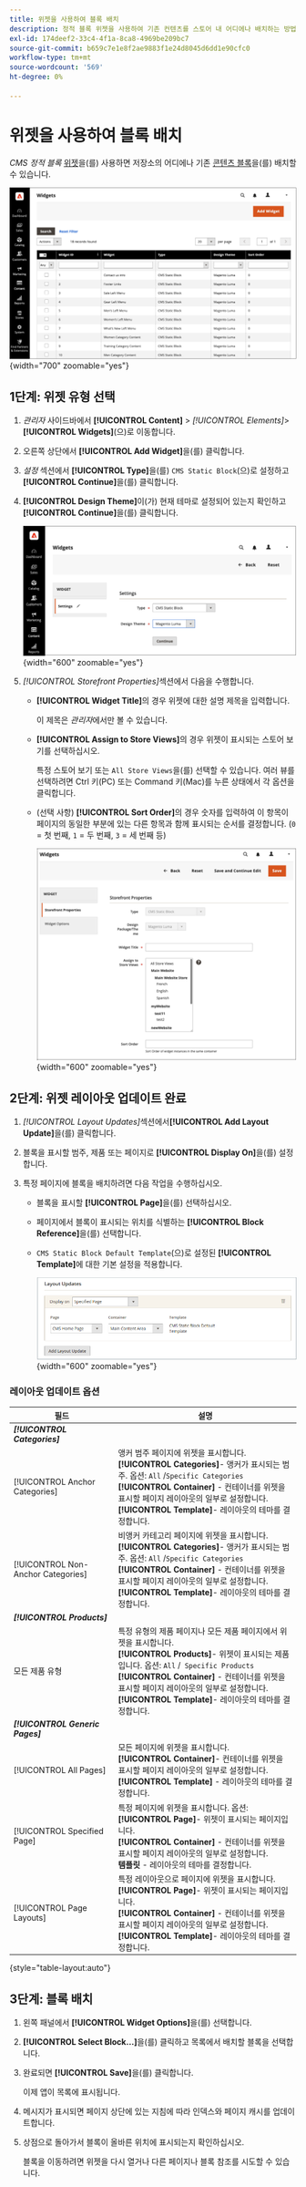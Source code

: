 ```yaml
---
title: 위젯을 사용하여 블록 배치
description: 정적 블록 위젯을 사용하여 기존 컨텐츠를 스토어 내 어디에나 배치하는 방법에 대해 알아봅니다.
exl-id: 174deef2-33c4-4f1a-8ca8-4969be209bc7
source-git-commit: b659c7e1e8f2ae9883f1e24d8045d6dd1e90cfc0
workflow-type: tm+mt
source-wordcount: '569'
ht-degree: 0%

---
```


# 위젯을 사용하여 블록 배치

_CMS 정적 블록_ [위젯](widgets.md)을(를) 사용하면 저장소의 어디에나 기존 [콘텐츠 블록](blocks.md)을(를) 배치할 수 있습니다.

![위젯](./assets/widgets.png){width="700" zoomable="yes"}

## 1단계: 위젯 유형 선택

1. _관리자_ 사이드바에서 **[!UICONTROL Content]** > _[!UICONTROL Elements]_>**[!UICONTROL Widgets]**(으)로 이동합니다.

1. 오른쪽 상단에서 **[!UICONTROL Add Widget]**&#x200B;을(를) 클릭합니다.

1. _설정_ 섹션에서 **[!UICONTROL Type]**&#x200B;을(를) `CMS Static Block`(으)로 설정하고 **[!UICONTROL Continue]**&#x200B;을(를) 클릭합니다.

1. **[!UICONTROL Design Theme]**&#x200B;이(가) 현재 테마로 설정되어 있는지 확인하고 **[!UICONTROL Continue]**&#x200B;을(를) 클릭합니다.

   ![위젯 설정](./assets/widget-settings.png){width="600" zoomable="yes"}

1. _[!UICONTROL Storefront Properties]_&#x200B;섹션에서 다음을 수행합니다.

   - **[!UICONTROL Widget Title]**&#x200B;의 경우 위젯에 대한 설명 제목을 입력합니다.

     이 제목은 _관리자_&#x200B;에서만 볼 수 있습니다.

   - **[!UICONTROL Assign to Store Views]**&#x200B;의 경우 위젯이 표시되는 스토어 보기를 선택하십시오.

     특정 스토어 보기 또는 `All Store Views`을(를) 선택할 수 있습니다. 여러 뷰를 선택하려면 Ctrl 키(PC) 또는 Command 키(Mac)를 누른 상태에서 각 옵션을 클릭합니다.

   - (선택 사항) **[!UICONTROL Sort Order]**&#x200B;의 경우 숫자를 입력하여 이 항목이 페이지의 동일한 부분에 있는 다른 항목과 함께 표시되는 순서를 결정합니다. (`0` = 첫 번째, `1` = 두 번째, `3` = 세 번째 등)

     ![Storefront 속성](./assets/widget-storefront-properties.png){width="600" zoomable="yes"}

## 2단계: 위젯 레이아웃 업데이트 완료

1. _[!UICONTROL Layout Updates]_&#x200B;섹션에서&#x200B;**[!UICONTROL Add Layout Update]**&#x200B;을(를) 클릭합니다.

1. 블록을 표시할 범주, 제품 또는 페이지로 **[!UICONTROL Display On]**&#x200B;을(를) 설정합니다.

1. 특정 페이지에 블록을 배치하려면 다음 작업을 수행하십시오.

   - 블록을 표시할 **[!UICONTROL Page]**&#x200B;을(를) 선택하십시오.

   - 페이지에서 블록이 표시되는 위치를 식별하는 **[!UICONTROL Block Reference]**&#x200B;을(를) 선택합니다.

   - `CMS Static Block Default Template`(으)로 설정된 **[!UICONTROL Template]**&#x200B;에 대한 기본 설정을 적용합니다.

     ![레이아웃 업데이트](./assets/widget-layout-update-home-page.png){width="600" zoomable="yes"}

### 레이아웃 업데이트 옵션

| 필드 | 설명 |
|--- |--- |
| **_[!UICONTROL Categories]_** |  |
| [!UICONTROL Anchor Categories] | 앵커 범주 페이지에 위젯을 표시합니다.<br/>**[!UICONTROL Categories]**- 앵커가 표시되는 범주. 옵션: `All` /`Specific Categories`<br/>**[!UICONTROL Container]** - 컨테이너를 위젯을 표시할 페이지 레이아웃의 일부로 설정합니다.<br/>**[!UICONTROL Template]**- 레이아웃의 테마를 결정합니다. |
| [!UICONTROL Non-Anchor Categories] | 비앵커 카테고리 페이지에 위젯을 표시합니다.<br/>**[!UICONTROL Categories]**- 앵커가 표시되는 범주. 옵션: `All` /`Specific Categories`<br/>**[!UICONTROL Container]** - 컨테이너를 위젯을 표시할 페이지 레이아웃의 일부로 설정합니다.<br/>**[!UICONTROL Template]**- 레이아웃의 테마를 결정합니다. |
| **_[!UICONTROL Products]_** |  |
| 모든 제품 유형 | 특정 유형의 제품 페이지나 모든 제품 페이지에서 위젯을 표시합니다. <br/>**[!UICONTROL Products]**- 위젯이 표시되는 제품입니다. 옵션: `All` /` Specific Products`<br/>**[!UICONTROL Container]** - 컨테이너를 위젯을 표시할 페이지 레이아웃의 일부로 설정합니다.<br/>**[!UICONTROL Template]**- 레이아웃의 테마를 결정합니다. |
| **_[!UICONTROL Generic Pages]_** |  |
| [!UICONTROL All Pages] | 모든 페이지에 위젯을 표시합니다. <br/>**[!UICONTROL Container]**- 컨테이너를 위젯을 표시할 페이지 레이아웃의 일부로 설정합니다.<br/>**[!UICONTROL Template]** - 레이아웃의 테마를 결정합니다. |
| [!UICONTROL Specified Page] | 특정 페이지에 위젯을 표시합니다. 옵션:<br/>**[!UICONTROL Page]**- 위젯이 표시되는 페이지입니다.<br/>**[!UICONTROL Container]** - 컨테이너를 위젯을 표시할 페이지 레이아웃의 일부로 설정합니다.<br/>**템플릿** - 레이아웃의 테마를 결정합니다. |
| [!UICONTROL Page Layouts] | 특정 레이아웃으로 페이지에 위젯을 표시합니다. <br/>**[!UICONTROL Page]**- 위젯이 표시되는 페이지입니다.<br/>**[!UICONTROL Container]** - 컨테이너를 위젯을 표시할 페이지 레이아웃의 일부로 설정합니다.<br/>**[!UICONTROL Template]**- 레이아웃의 테마를 결정합니다. |

{style="table-layout:auto"}

## 3단계: 블록 배치

1. 왼쪽 패널에서 **[!UICONTROL Widget Options]**&#x200B;을(를) 선택합니다.

1. **[!UICONTROL Select Block…]**&#x200B;을(를) 클릭하고 목록에서 배치할 블록을 선택합니다.

1. 완료되면 **[!UICONTROL Save]**&#x200B;을(를) 클릭합니다.

   이제 앱이 목록에 표시됩니다.

1. 메시지가 표시되면 페이지 상단에 있는 지침에 따라 인덱스와 페이지 캐시를 업데이트합니다.

1. 상점으로 돌아가서 블록이 올바른 위치에 표시되는지 확인하십시오.

   블록을 이동하려면 위젯을 다시 열거나 다른 페이지나 블록 참조를 시도할 수 있습니다.
